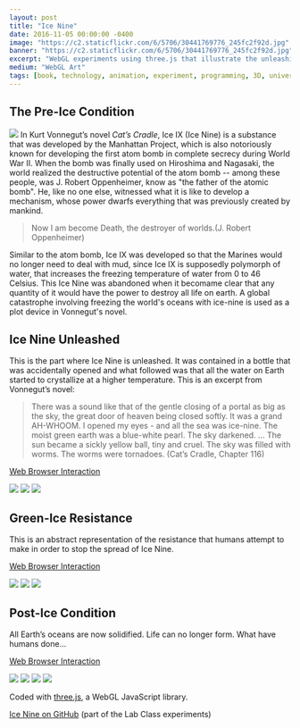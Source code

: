```yaml
---
layout: post
title: "Ice Nine"
date: 2016-11-05 00:00:00 -0400
image: "https://c2.staticflickr.com/6/5706/30441769776_245fc2f92d.jpg"
banner: "https://c2.staticflickr.com/6/5706/30441769776_245fc2f92d.jpg"
excerpt: "WebGL experiments using three.js that illustrate the unleashing of Ice Nine, a fictional substance from Kurt Vonnegut's novel 'Cat’s Cradle'."
medium: "WebGL Art"
tags: [book, technology, animation, experiment, programming, 3D, universe]
---
```


## The Pre-Ice Condition

![](https://c2.staticflickr.com/6/5574/29847493484_9146a017aa_c.jpg)
In Kurt Vonnegut’s novel *Cat’s Cradle*, Ice IX (Ice Nine) is a substance that was developed by the Manhattan Project, which is also notoriously known for developing the first atom bomb in complete secrecy during World War II. When the bomb was finally used on Hiroshima and Nagasaki, the world realized the destructive potential of the atom bomb -- among these people, was J. Robert Oppenheimer, know as "the father of the atomic bomb". He, like no one else, witnessed what it is like to develop a mechanism, whose power dwarfs everything that was previously created by mankind.

>Now I am become Death, the destroyer of worlds.(J. Robert Oppenheimer)

Similar to the atom bomb, Ice IX was developed so that the Marines would no longer need to deal with mud, since Ice IX is supposedly polymorph of water, that increases the freezing temperature of water from 0 to 46 Celsius. This Ice Nine was abandoned when it becomame clear that any quantity of it would have the power to destroy all life on earth. A global catastrophe involving freezing the world's oceans with ice-nine is used as a plot device in Vonnegut's novel.


## Ice Nine Unleashed

This is the part where Ice Nine is unleashed. It was contained in a bottle that was accidentally opened and what followed was that all the water on Earth started to crystallize at a higher temperature. This is an excerpt from Vonnegut’s novel:

>There was a sound like that of the gentle closing of a portal as big as the sky, the great door of heaven being closed softly. It was a grand AH-WHOOM. I opened my eyes - and all the sea was ice-nine. The moist green earth was a blue-white pearl. The sky darkened. ... The sun became a sickly yellow ball, tiny and cruel. The sky was filled with worms. The worms were tornadoes. (Cat’s Cradle, Chapter 116)

[Web Browser Interaction](http://mbrav.github.io/Lab-FA16/13/index.html)

![](https://c2.staticflickr.com/6/5623/29847493454_f8c9841c99_c.jpg)
![](https://c2.staticflickr.com/6/5476/29845945283_6058071e42_c.jpg)
![](https://c2.staticflickr.com/6/5720/29845945323_8a3029f8a1_c.jpg)

## Green-Ice Resistance

This is an abstract representation of the resistance that humans attempt to make in order to stop the spread of Ice Nine.

[Web Browser Interaction](http://mbrav.github.io/Lab-FA16/14/index.html)

![](https://c2.staticflickr.com/6/5706/30441769776_245fc2f92d_c.jpg)
![](https://c2.staticflickr.com/6/5516/30391706841_441f95e50d_c.jpg)
![](https://c2.staticflickr.com/6/5819/29847493784_7f9b727bf9_c.jpg)

## Post-Ice Condition

All Earth’s oceans are now solidified. Life can no longer form. What have humans done...

[Web Browser Interaction](http://mbrav.github.io/Lab-FA16/15/index.html)

![](https://c2.staticflickr.com/6/5611/30441769956_5007353033_c.jpg)
![](https://c2.staticflickr.com/6/5511/30441770026_ec3031fdfc_c.jpg)
![](https://c1.staticflickr.com/9/8649/29847494004_a9dce0af9c_c.jpg)
![](https://c2.staticflickr.com/6/5592/30441770106_86c3887114_c.jpg)

Coded with [three.js](https://threejs.org/), a WebGL JavaScript library.

[Ice Nine on GitHub](https://github.com/mbrav/Lab-FA16) (part of the Lab Class experiments)
